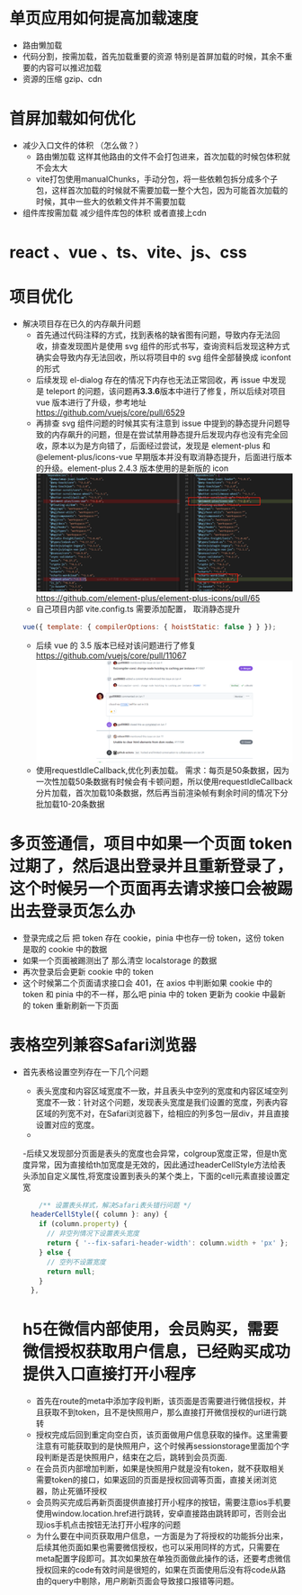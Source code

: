 # 单页应用如何提高加载速度

- 路由懒加载
- 代码分割，按需加载，首先加载重要的资源 特别是首屏加载的时候，其余不重要的内容可以推迟加载
- 资源的压缩 gzip、cdn

# 首屏加载如何优化

- 减少入口文件的体积 （怎么做？）
  - 路由懒加载 这样其他路由的文件不会打包进来，首次加载的时候包体积就不会太大
  - vite打包使用manualChunks，手动分包，将一些依赖包拆分成多个子包，这样首次加载的时候就不需要加载一整个大包，因为可能首次加载的时候，其中一些大的依赖文件并不需要加载
- 组件库按需加载 减少组件库包的体积 或者直接上cdn
   

# react 、vue 、ts、vite、js、css

# 项目优化

- 解决项目存在已久的内存飙升问题
  - 首先通过代码注释的方式，找到表格的缺省图有问题，导致内存无法回收，排查发现图片是使用 svg 组件的形式书写，查询资料后发现这种方式确实会导致内存无法回收，所以将项目中的 svg 组件全部替换成 iconfont 的形式
  - 后续发现 el-dialog 存在的情况下内存也无法正常回收，再 issue 中发现是 teleport 的问题，该问题再**3.3.6**版本中进行了修复，所以后续对项目 vue 版本进行了升级，参考地址 https://github.com/vuejs/core/pull/6529
  - 再排查 svg 组件问题的时候其实有注意到 issue 中提到的静态提升问题导致的内存飙升的问题，但是在尝试禁用静态提升后发现内存也没有完全回收，原本以为是方向错了，后面经过尝试，发现是 element-plus 和@element-plus/icons-vue 早期版本并没有取消静态提升，后面进行版本的升级。element-plus 2.4.3 版本使用的是新版的 icon
    ![alt text](image.png)
    https://github.com/element-plus/element-plus-icons/pull/65
  - 自己项目内部 vite.config.ts 需要添加配置， 取消静态提升
  ```js
  vue({ template: { compilerOptions: { hoistStatic: false } } });
  ```
  - 后续 vue 的 3.5 版本已经对该问题进行了修复  
    https://github.com/vuejs/core/pull/11067
    ![alt text](image-1.png)
  - 使用requestIdleCallback,优化列表加载。
    需求：每页是50条数据，因为一次性加载50条数据有时候会有卡顿问题，所以使用requestIdleCallback分片加载，首次加载10条数据，然后再当前渲染帧有剩余时间的情况下分批加载10-20条数据

# 多页签通信，项目中如果一个页面 token 过期了，然后退出登录并且重新登录了， 这个时候另一个页面再去请求接口会被踢出去登录页怎么办

- 登录完成之后 把 token 存在 cookie，pinia 中也存一份 token，这份 token 是取的 cookie 中的数据
- 如果一个页面被踢测出了 那么清空 localstorage 的数据
- 再次登录后会更新 cookie 中的 token
- 这个时候第二个页面请求接口会 401，在 axios 中判断如果 cookie 中的 token 和 pinia 中的不一样，那么吧 pinia 中的 token 更新为 cookie 中最新的 token 重新刷新一下页面



# 表格空列兼容Safari浏览器
- 首先表格设置空列存在一下几个问题
  - 表头宽度和内容区域宽度不一致，并且表头中空列的宽度和内容区域空列宽度不一致：针对这个问题，发现表头宽度是我们设置的宽度，列表内容区域的列宽不对，在Safari浏览器下，给相应的列多包一层div，并且直接设置对应的宽度。
  - 
  -后续又发现部分页面是表头的宽度也会异常，colgroup宽度正常，但是th宽度异常，因为直接给th加宽度是无效的，因此通过headerCellStyle方法给表头添加自定义属性,将宽度设置到表头的某个类上，下面的cell元素直接设置定宽
  ```js
      /** 设置表头样式，解决Safari表头错行问题 */
    headerCellStyle({ column }: any) {
      if (column.property) {
        // 非空列情况下设置表头宽度
        return { '--fix-safari-header-width': column.width + 'px' };
      } else {
        // 空列不设置宽度
        return null;
      }
    },
  ```

  # h5在微信内部使用，会员购买，需要微信授权获取用户信息，已经购买成功提供入口直接打开小程序
  - 首先在route的meta中添加字段判断，该页面是否需要进行微信授权，并且获取不到token，且不是快照用户，那么直接打开微信授权的url进行跳转
  - 授权完成后回到重定向空白页，该页面做用户信息获取的操作。这里需要注意有可能获取到的是快照用户，这个时候再sessionstorage里面加个字段判断是否是快照用户，结束在之后，跳转到会员页面.
  - 在会员页内部增加判断，如果是快照用户就是没有token，就不获取相关需要token的接口，如果返回的页面是授权回调等页面，直接关闭浏览器，防止死循环授权
  - 会员购买完成后再新页面提供直接打开小程序的按钮，需要注意ios手机要使用window.location.href进行跳转，安卓直接路由跳转即可，否则会出现ios手机点击按钮无法打开小程序的问题
  - 为什么要在中间页获取用户信息，一方面是为了将授权的功能拆分出来，后续其他页面如果也需要微信授权，也可以采用同样的方式，只需要在meta配置字段即可。其次如果放在单独页面做此操作的话，还要考虑微信授权回来的code有效时间是很短的，如果在页面使用后没有将code从路由的query中剔除，用户刷新页面会导致接口报错等问题。